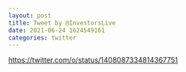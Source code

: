 ```yaml
--- 
layout: post 
title: Tweet by @InvestorsLive 
date: 2021-06-24 1624549161 
categories: twitter 
--- 
```

https://twitter.com/o/status/1408087334814367751